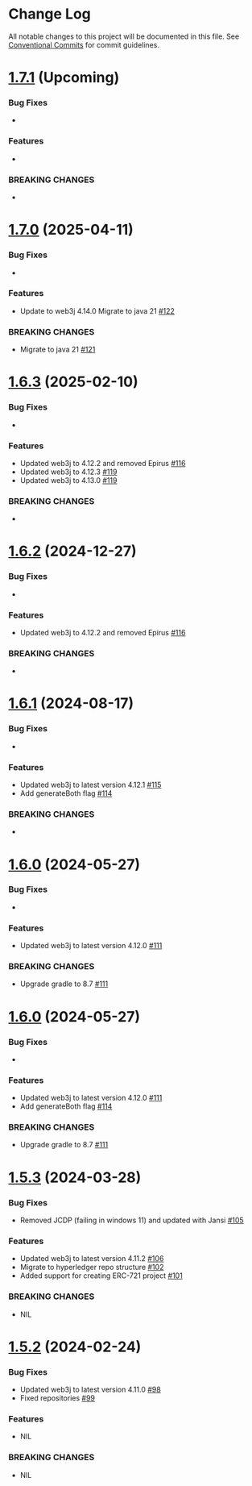# Change Log

All notable changes to this project will be documented in this file.
See [Conventional Commits](https://conventionalcommits.org) for commit guidelines.

# [1.7.1]() (Upcoming)

### Bug Fixes

*

### Features

*

### BREAKING CHANGES

*


# [1.7.0](https://github.com/LFDT-web3j/web3j-cli/releases/tag/v1.7.0) (2025-04-11)

### Bug Fixes

*

### Features

* Update to web3j 4.14.0 Migrate to java 21 [#122](https://github.com/LFDT-web3j/web3j-cli/pull/122)

### BREAKING CHANGES

* Migrate to java 21 [#121](https://github.com/LFDT-web3j/web3j-cli/pull/121)


# [1.6.3](https://github.com/hyperledger-web3j/web3j-cli/releases/tag/v1.6.3) (2025-02-10)

### Bug Fixes

*

### Features

* Updated web3j to 4.12.2 and removed Epirus [#116](https://github.com/hyperledger/web3j-cli/pull/116)
* Updated web3j to 4.12.3 [#119](https://github.com/hyperledger/web3j-cli/pull/119)
* Updated web3j to 4.13.0 [#119](https://github.com/hyperledger/web3j-cli/pull/120)

### BREAKING CHANGES

*

# [1.6.2](https://github.com/hyperledger-web3j/web3j-cli/releases/tag/v1.6.2) (2024-12-27)

### Bug Fixes

*

### Features

* Updated web3j to 4.12.2 and removed Epirus [#116](https://github.com/hyperledger/web3j-cli/pull/116)

### BREAKING CHANGES

*

# [1.6.1](https://github.com/web3j/web3j-cli/releases/tag/v1.6.1) (2024-08-17)

### Bug Fixes

*

### Features

* Updated web3j to latest version 4.12.1 [#115](https://github.com/hyperledger/web3j-cli/pull/115)
* Add generateBoth flag [#114](https://github.com/hyperledger/web3j-cli/pull/114)

### BREAKING CHANGES

* 


# [1.6.0](https://github.com/web3j/web3j-cli/releases/tag/v1.6.0) (2024-05-27)

### Bug Fixes

*

### Features

* Updated web3j to latest version 4.12.0 [#111](https://github.com/hyperledger/web3j-cli/pull/111)

### BREAKING CHANGES

* Upgrade gradle to 8.7 [#111](https://github.com/hyperledger/web3j-cli/pull/111)

# [1.6.0](https://github.com/web3j/web3j-cli/releases/tag/v1.6.0) (2024-05-27)

### Bug Fixes

* 

### Features

* Updated web3j to latest version 4.12.0 [#111](https://github.com/hyperledger/web3j-cli/pull/111)
* Add generateBoth flag [#114](https://github.com/hyperledger/web3j-cli/pull/114)

### BREAKING CHANGES

* Upgrade gradle to 8.7 [#111](https://github.com/hyperledger/web3j-cli/pull/111)

# [1.5.3](https://github.com/web3j/web3j-cli/releases/tag/v1.5.3) (2024-03-28)

### Bug Fixes

* Removed JCDP (failing in windows 11) and updated with Jansi [#105](https://github.com/web3j/web3j-cli/pull/105)

### Features

* Updated web3j to latest version 4.11.2 [#106](https://github.com/web3j/web3j-cli/pull/106)
* Migrate to hyperledger repo structure [#102](https://github.com/web3j/web3j-cli/pull/102)
* Added support for creating ERC-721 project [#101](https://github.com/web3j/web3j-cli/pull/101)

### BREAKING CHANGES

* NIL

# [1.5.2](https://github.com/web3j/web3j-cli/releases/tag/v1.5.2) (2024-02-24)

### Bug Fixes

* Updated web3j to latest version 4.11.0 [#98](https://github.com/web3j/web3j-cli/pull/98)
* Fixed repositories  [#99](https://github.com/web3j/web3j-cli/pull/99)

### Features

* NIL

### BREAKING CHANGES

* NIL